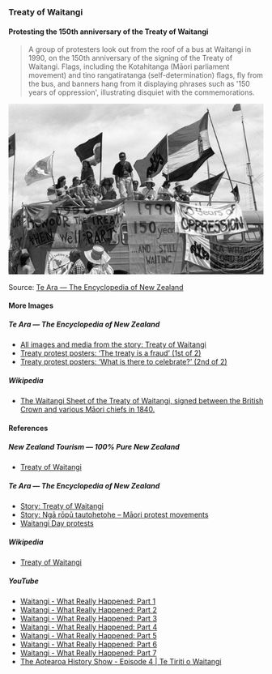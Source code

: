 ### Treaty of Waitangi

#### Protesting the 150th anniversary of the Treaty of Waitangi

> A group of protesters look out from the roof of a bus at Waitangi in 1990,
> on the 150th anniversary of the signing of the Treaty of Waitangi.
> Flags, including the Kotahitanga (Māori parliament movement) and
> tino rangatiratanga (self-determination) flags, fly from the bus, and
> banners hang from it displaying phrases such as '150 years of oppression',
> illustrating disquiet with the commemorations.

![Protesting the 150th anniversary of the Treaty of Waitangi](pictures/protesting-treaty-of-waitangi-150th-anniversary.jpg)

Source: [Te Ara — The Encyclopedia of New Zealand](https://teara.govt.nz/en/photograph/35929/protesting-the-150th-anniversary-of-the-treaty-of-waitangi)

#### More Images

##### Te Ara — The Encyclopedia of New Zealand

* [All images and media from the story: Treaty of Waitangi](https://teara.govt.nz/en/treaty-of-waitangi/media)
* [Treaty protest posters: ‘The treaty is a fraud’ (1st of 2)](https://teara.govt.nz/en/ephemera/36376/treaty-protest-posters-the-treaty-is-a-fraud)
* [Treaty protest posters: ‘What is there to celebrate?’ (2nd of 2)](https://teara.govt.nz/en/zoomify/36377/treaty-protest-posters-what-is-there-to-celebrate)

##### Wikipedia

* [The Waitangi Sheet of the Treaty of Waitangi, signed between the British Crown and various Māori chiefs in 1840.](https://en.wikipedia.org/wiki/File:Treatyofwaitangi.jpg)

#### References

##### New Zealand Tourism — 100% Pure New Zealand

* [Treaty of Waitangi](https://www.newzealand.com/us/feature/treaty-of-waitangi/)

##### Te Ara — The Encyclopedia of New Zealand

* [Story: Treaty of Waitangi](https://teara.govt.nz/en/treaty-of-waitangi)
* [Story: Ngā rōpū tautohetohe – Māori protest movements](https://teara.govt.nz/en/nga-ropu-tautohetohe-maori-protest-movements)
* [Waitangi Day protests](https://teara.govt.nz/en/nga-ropu-tautohetohe-maori-protest-movements/page-2)

##### Wikipedia

* [Treaty of Waitangi](https://en.wikipedia.org/wiki/Treaty_of_Waitangi)

##### YouTube

* [Waitangi - What Really Happened: Part 1](https://www.youtube.com/watch?v=AEOx3QyjxIs)
* [Waitangi - What Really Happened: Part 2](https://www.youtube.com/watch?v=aiKOaKg9G-c)
* [Waitangi - What Really Happened: Part 3](https://www.youtube.com/watch?v=CpFQpp_YrrI)
* [Waitangi - What Really Happened: Part 4](https://www.youtube.com/watch?v=nu4Q3JLqOWA)
* [Waitangi - What Really Happened: Part 5](https://www.youtube.com/watch?v=5In0GIRBAbY)
* [Waitangi - What Really Happened: Part 6](https://www.youtube.com/watch?v=G0z6eLLsE70)
* [Waitangi - What Really Happened: Part 7](https://www.youtube.com/watch?v=IfTN2tx35Ns)
* [The Aotearoa History Show - Episode 4 | Te Tiriti o Waitangi](https://www.youtube.com/watch?v=7xc7GySsFuA)
